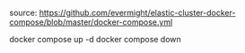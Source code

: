 source: https://github.com/evermight/elastic-cluster-docker-compose/blob/master/docker-compose.yml

docker compose up -d
docker compose down